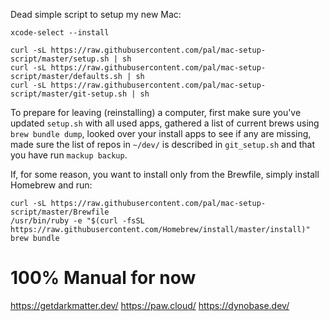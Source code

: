 Dead simple script to setup my new Mac:

```shell
xcode-select --install

curl -sL https://raw.githubusercontent.com/pal/mac-setup-script/master/setup.sh | sh
curl -sL https://raw.githubusercontent.com/pal/mac-setup-script/master/defaults.sh | sh
curl -sL https://raw.githubusercontent.com/pal/mac-setup-script/master/git-setup.sh | sh
```

To prepare for leaving (reinstalling) a computer, first make sure you've updated ``setup.sh`` with all used apps, gathered a list of current brews using ``brew bundle dump``, looked over your install apps to see if any are missing, made sure the list of repos in ``~/dev/`` is described in ``git_setup.sh`` and that you have run ``mackup backup``.

If, for some reason, you want to install only from the Brewfile, simply install Homebrew and run: 
```
curl -sL https://raw.githubusercontent.com/pal/mac-setup-script/master/Brewfile
/usr/bin/ruby -e "$(curl -fsSL https://raw.githubusercontent.com/Homebrew/install/master/install)" 
brew bundle
```

# 100% Manual for now
https://getdarkmatter.dev/
https://paw.cloud/
https://dynobase.dev/

